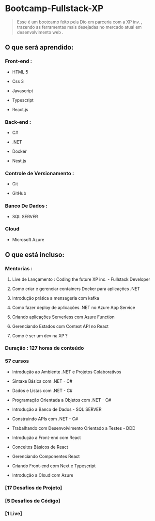 # Bootcamp-Fullstack-XP
 
> Esse é um bootcamp feito pela Dio em parceria com a XP inv. , trazendo as ferramentas mais desejadas no mercado atual em desenvolvimento web . 

## O que será aprendido:

### Front-end :

+ HTML 5

+ Css 3

+ Javascript

+ Typescript

+ React.js

### Back-end :

+ C#

+ .NET

+ Docker

+ Nest.js

### Controle de Versionamento :

+ Git

+ GitHub

### Banco De Dados :

+ SQL SERVER

### Cloud

+ Microsoft Azure

## O que está incluso:

### Mentorias :

1. Live de Lançamento : Coding the future XP inc. - Fullstack Developer

2. Como criar e gerenciar containers Docker para aplicações .NET

3. Introdução prática a mensageria com kafka

4. Como fazer deploy de aplicações .NET no Azure App Service

5. Criando aplicações Serverless com Azure Function

6. Gerenciando Estados com Context API no React

7. Como é ser um dev na XP ?

### Duração : 127 horas de conteúdo

### 57 cursos

+ Introdução ao Ambiente .NET e Projetos Colaborativos 

+ Sintaxe Básica com .NET - C#

+ Dados e Listas com .NET - C#

+ Programação Orientada a Objetos com .NET - C#

+ Introdução a Banco de Dados - SQL SERVER

+ Construindo APIs com .NET - C#

+ Trabalhando com Desenvolvimento Orientado a Testes - DDD

+ Introdução a Front-end com React

+ Conceitos Básicos de React

+ Gerenciando Componentes React

+ Criando Front-end com Next e Typescript

+ Introdução a Cloud com Azure

### [17 Desafios de Projeto]

### [5 Desafios de Código]

### [1 Live]

